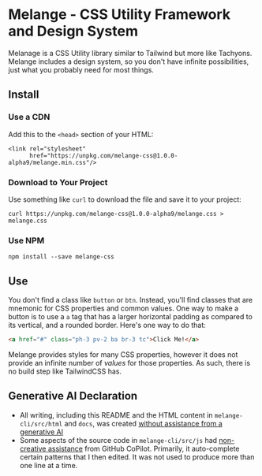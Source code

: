 # Melange - CSS Utility Framework and Design System

Melanage is a CSS Utility library similar to Tailwind but more like Tachyons.  Melange includes a design system, so you
don't have infinite possibilities, just what you probably need for most things.

## Install

### Use a CDN

Add this to the `<head>` section of your HTML:

```
<link rel="stylesheet"
      href="https://unpkg.com/melange-css@1.0.0-alpha9/melange.min.css"/>
```

### Download to Your Project

Use something like `curl` to download the file and save it to your project:

```
curl https://unpkg.com/melange-css@1.0.0-alpha9/melange.css > melange.css
```

### Use NPM

```
npm install --save melange-css
```

## Use

You don't find a class like `button` or `btn`.  Instead, you'll find classes that are mnemonic for CSS properties and
common values.  One way to make a button is to use a `a` tag that has a larger horizontal padding as compared to its
vertical, and a rounded border.  Here's one way to do that:

```html
<a href="#" class="ph-3 pv-2 ba br-3 tc">Click Me!</a>
```

Melange provides styles for many CSS properties, however it does not provide an infinite number of *values* for those
properties. As such, there is no build step like TailwindCSS has.

## Generative AI Declaration

* All writing, including this README and the HTML content in `melange-cli/src/html` and `docs`, was created [without
assistance from a generative AI](https://declare-ai.org/1.0.0-alpha1/none.html)
* Some aspects of the source code in `melange-cli/src/js` had [non-creative assistance](https://declare-ai.org/1.0.0-alpha1/non-creative.html) from GitHub CoPilot.  Primarily, it auto-complete certain patterns that I then edited.  It was not used to produce more than one line at a time.


